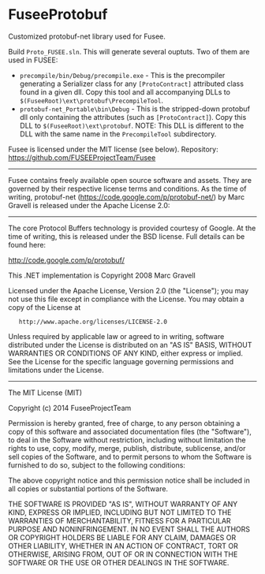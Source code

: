 FuseeProtobuf
=============

Customized protobuf-net library used for Fusee.

Build `Proto_FUSEE.sln`. This will generate several ouptuts. Two of them are used in FUSEE:

- `precompile/bin/Debug/precompile.exe` - This is the precompiler generating a Serializer class for any `[ProtoContract]` attributed 
   class found in a given dll. Copy this tool and all accompanying DLLs to `$(FuseeRoot)\ext\protobuf\PrecompileTool`.
- `protobuf-net_Portable\bin\Debug` - This is the stripped-down protobuf dll only containing the attributes (such as `[ProtoContract]`).
   Copy this DLL to `$(FuseeRoot)\ext\protobuf`. NOTE: This DLL is different to the DLL with the same name in the `PrecompileTool`
   subdirectory.


Fusee is licensed under the MIT license (see below). Repository: https://github.com/FUSEEProjectTeam/Fusee


-------------------------------------------------------------------------------


Fusee contains freely available open source software and assets. They are 
governed by their respective license terms and conditions. As the time of writing,
protobuf-net (https://code.google.com/p/protobuf-net/) by Marc Gravell is released
under the Apache License 2.0:


-------------------------------------------------------------------------------


The core Protocol Buffers technology is provided courtesy of Google.
At the time of writing, this is released under the BSD license.
Full details can be found here:

http://code.google.com/p/protobuf/


This .NET implementation is Copyright 2008 Marc Gravell

   Licensed under the Apache License, Version 2.0 (the "License");
   you may not use this file except in compliance with the License.
   You may obtain a copy of the License at

       http://www.apache.org/licenses/LICENSE-2.0

   Unless required by applicable law or agreed to in writing, software
   distributed under the License is distributed on an "AS IS" BASIS,
   WITHOUT WARRANTIES OR CONDITIONS OF ANY KIND, either express or implied.
   See the License for the specific language governing permissions and
   limitations under the License.

   
-------------------------------------------------------------------------------


The MIT License (MIT)

Copyright (c) 2014 FuseeProjectTeam

Permission is hereby granted, free of charge, to any person obtaining a copy
of this software and associated documentation files (the "Software"), to deal
in the Software without restriction, including without limitation the rights
to use, copy, modify, merge, publish, distribute, sublicense, and/or sell
copies of the Software, and to permit persons to whom the Software is
furnished to do so, subject to the following conditions:

The above copyright notice and this permission notice shall be included in
all copies or substantial portions of the Software.

THE SOFTWARE IS PROVIDED "AS IS", WITHOUT WARRANTY OF ANY KIND, EXPRESS OR
IMPLIED, INCLUDING BUT NOT LIMITED TO THE WARRANTIES OF MERCHANTABILITY,
FITNESS FOR A PARTICULAR PURPOSE AND NONINFRINGEMENT. IN NO EVENT SHALL THE
AUTHORS OR COPYRIGHT HOLDERS BE LIABLE FOR ANY CLAIM, DAMAGES OR OTHER
LIABILITY, WHETHER IN AN ACTION OF CONTRACT, TORT OR OTHERWISE, ARISING FROM,
OUT OF OR IN CONNECTION WITH THE SOFTWARE OR THE USE OR OTHER DEALINGS IN
THE SOFTWARE.